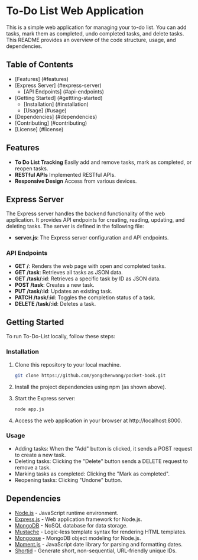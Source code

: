 # To-Do List Web Application

This is a simple web application for managing your to-do list. You can add tasks, mark them as completed, undo completed tasks, and delete tasks. This README provides an overview of the code structure, usage, and dependencies.

## Table of Contents
- [Features] (#features)
- [Express Server] (#express-server)
    - [API Endpoints] (#api-endpoints)
- [Getting Started] (#gettting-started)
    - [Installation] (#installation)
    - [Usage] (#usage)
- [Dependencies] (#dependencies)
- [Contributing] (#contributing)
- [License] (#license)

## Features
- **To Do List Tracking** Easily add and remove tasks, mark as completed, or reopen tasks.
- **RESTful APIs** Implemented RESTful APIs.
- **Responsive Design** Access from various devices.

## Express Server
The Express server handles the backend functionality of the web application. It provides API endpoints for creating, reading, updating, and deleting tasks. The server is defined in the following file:
- **server.js**: The Express server configuration and API endpoints.

### API Endpoints
- **GET /**: Renders the web page with open and completed tasks.
- **GET /task**: Retrieves all tasks as JSON data.
- **GET /task/:id**: Retrieves a specific task by ID as JSON data.
- **POST /task**: Creates a new task.
- **PUT /task/:id**: Updates an existing task.
- **PATCH /task/:id**: Toggles the completion status of a task.
- **DELETE /task/:id**: Deletes a task.

## Getting Started
To run To-Do-List locally, follow these steps:

### Installation
1. Clone this repository to your local machine.
    ```bash
    git clone https://github.com/yongchenwang/pocket-book.git

2. Install the project dependencies using npm (as shown above).

3. Start the Express server:
    ```bash
    node app.js

4. Access the web application in your browser at http://localhost:8000.

### Usage
- Adding tasks: When the "Add" button is clicked, it sends a POST request to create a new task.
- Deleting tasks: Clicking the "Delete" button sends a DELETE request to remove a task.
- Marking tasks as completed: Clicking the "Mark as completed".
- Reopening tasks: Clicking "Undone" button.

## Dependencies
- [Node.js](https://nodejs.org/) - JavaScript runtime environment.
- [Express.js](https://expressjs.com/) - Web application framework for Node.js.
- [MongoDB](https://www.mongodb.com/) - NoSQL database for data storage.
- [Mustache](https://mustache.github.io/) - Logic-less template syntax for rendering HTML templates.
- [Mongoose](https://mongoosejs.com/) - MongoDB object modeling for Node.js.
- [Moment.js](https://momentjs.com/) - JavaScript date library for parsing and formatting dates.
- [Shortid](https://github.com/dylang/shortid) - Generate short, non-sequential, URL-friendly unique IDs.
